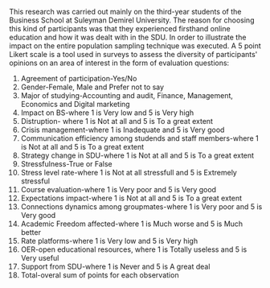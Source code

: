 This research was carried out mainly on the third-year students of the Business School at Suleyman Demirel University. The reason for choosing this kind of participants was that they experienced firsthand online education and how it was dealt with in the SDU. In order to illustrate the impact on the entire population sampling technique was executed. 
A 5 point Likert scale is a tool used in surveys to assess the diversity of participants' opinions on an area of interest in the form of evaluation questions:

1. Agreement of participation-Yes/No
2. Gender-Female, Male and Prefer not to say
3. Major of studying-Accounting and audit, Finance, Management, Economics and Digital marketing
4. Impact on BS-where 1 is Very low and 5 is Very high
5. Distruption- where 1 is Not at all and 5 is To a great extent
6. Crisis management-where 1 is Inadequate and 5 is Very good
7. Communication efficiency among studends and staff members-where 1 is Not at all and 5 is To a great extent
8. Strategy change in SDU-where 1 is Not at all and 5 is To a great extent
9. Stressfulness-True or False
10. Stress level rate-where 1 is Not at all stressfull and 5 is Extremely stressful
11. Course evaluation-where 1 is Very poor and 5 is Very good
12. Expectations impact-where 1 is Not at all and 5 is To a great extent
13. Connections dynamics among groupmates-where 1 is Very poor and 5 is Very good
14. Academic Freedom affected-where 1 is Much worse and 5 is Much better
15. Rate platforms-where 1 is Very low and 5 is Very high
16. OER-open educational resources, where 1 is Totally useless and 5 is Very useful
17. Support from SDU-where 1 is Never and 5 is A great deal
18. Total-overal sum of points for each observation
